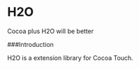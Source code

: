 H2O
===

Cocoa plus H2O will be better

###Introduction

H2O is a extension library for Cocoa Touch.
